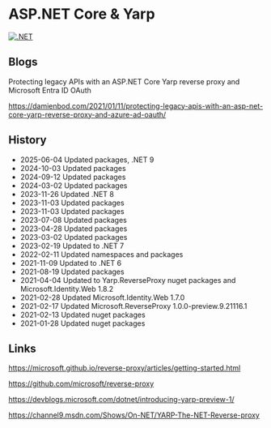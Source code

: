 # ASP.NET Core & Yarp

[![.NET](https://github.com/damienbod/AspNetCoreYarp/workflows/.NET/badge.svg)](https://github.com/damienbod/AspNetCoreYarp/actions?query=workflow%3A.NET) 

## Blogs

Protecting legacy APIs with an ASP.NET Core Yarp reverse proxy and Microsoft Entra ID OAuth

https://damienbod.com/2021/01/11/protecting-legacy-apis-with-an-asp-net-core-yarp-reverse-proxy-and-azure-ad-oauth/

## History

- 2025-06-04 Updated packages, .NET 9
- 2024-10-03 Updated packages
- 2024-09-12 Updated packages
- 2024-03-02 Updated packages
- 2023-11-26 Updated .NET 8
- 2023-11-03 Updated packages
- 2023-11-03 Updated packages
- 2023-07-08 Updated packages
- 2023-04-28 Updated packages
- 2023-03-02 Updated packages
- 2023-02-19 Updated to .NET 7
- 2022-02-11 Updated namespaces and packages
- 2021-11-09 Updated to .NET 6
- 2021-08-19 Updated packages
- 2021-04-04 Updated to Yarp.ReverseProxy nuget packages and  Microsoft.Identity.Web 1.8.2
- 2021-02-28 Updated Microsoft.Identity.Web 1.7.0
- 2021-02-17 Updated Microsoft.ReverseProxy 1.0.0-preview.9.21116.1
- 2021-02-13 Updated nuget packages
- 2021-01-28 Updated nuget packages

## Links

https://microsoft.github.io/reverse-proxy/articles/getting-started.html

https://github.com/microsoft/reverse-proxy

https://devblogs.microsoft.com/dotnet/introducing-yarp-preview-1/

https://channel9.msdn.com/Shows/On-NET/YARP-The-NET-Reverse-proxy
